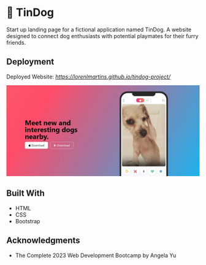 # 🐶 TinDog

Start up landing page for a fictional application named TinDog. A website designed to connect dog enthusiasts with potential playmates for their furry friends.

## Deployment

Deployed Website: *https://lorenlmartins.github.io/tindog-project/*

![TinDog Screenshot](./images/Screenshot_1.jpg)

## Built With

  * HTML
  * CSS
  * Bootstrap

## Acknowledgments

  * The Complete 2023 Web Development Bootcamp by Angela Yu
